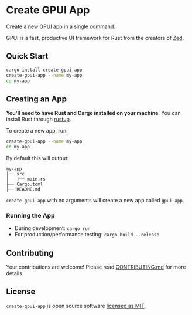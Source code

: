 # Create GPUI App

Create a new [GPUI](https://www.gpui.rs/) app in a single command.

GPUI is a fast, productive UI framework for Rust from the creators of [Zed](https://zed.dev/).

## Quick Start

```sh
cargo install create-gpui-app
create-gpui-app --name my-app
cd my-app
```

## Creating an App

**You'll need to have Rust and Cargo installed on your machine**. You can install Rust through [rustup](https://rustup.rs/).

To create a new app, run:

```sh
create-gpui-app --name my-app
cd my-app
```

By default this will output:

```
my-app
├── src
│   ├── main.rs
├── Cargo.toml
├── README.md
```

`create-gpui-app` with no arguments will create a new app called `gpui-app`.

### Running the App

- During development: `cargo run`
- For production/performance testing: `cargo build --release`

## Contributing

Your contributions are welcome! Please read [CONTRIBUTING.md](CONTRIBUTING.md) for more details.

## License

`create-gpui-app` is open source software [licensed as MIT](LICENSE).
